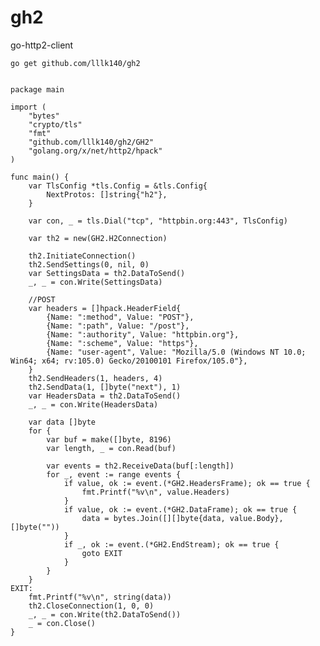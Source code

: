 # gh2
go-http2-client


``` go get github.com/lllk140/gh2 ```

```

package main

import (
	"bytes"
	"crypto/tls"
	"fmt"
	"github.com/lllk140/gh2/GH2"
	"golang.org/x/net/http2/hpack"
)

func main() {
	var TlsConfig *tls.Config = &tls.Config{
		NextProtos: []string{"h2"},
	}

	var con, _ = tls.Dial("tcp", "httpbin.org:443", TlsConfig)

	var th2 = new(GH2.H2Connection)

	th2.InitiateConnection()
	th2.SendSettings(0, nil, 0)
	var SettingsData = th2.DataToSend()
	_, _ = con.Write(SettingsData)

	//POST
	var headers = []hpack.HeaderField{
		{Name: ":method", Value: "POST"},
		{Name: ":path", Value: "/post"},
		{Name: ":authority", Value: "httpbin.org"},
		{Name: ":scheme", Value: "https"},
		{Name: "user-agent", Value: "Mozilla/5.0 (Windows NT 10.0; Win64; x64; rv:105.0) Gecko/20100101 Firefox/105.0"},
	}
	th2.SendHeaders(1, headers, 4)
	th2.SendData(1, []byte("next"), 1)
	var HeadersData = th2.DataToSend()
	_, _ = con.Write(HeadersData)

	var data []byte
	for {
		var buf = make([]byte, 8196)
		var length, _ = con.Read(buf)

		var events = th2.ReceiveData(buf[:length])
		for _, event := range events {
			if value, ok := event.(*GH2.HeadersFrame); ok == true {
				fmt.Printf("%v\n", value.Headers)
			}
			if value, ok := event.(*GH2.DataFrame); ok == true {
				data = bytes.Join([][]byte{data, value.Body}, []byte(""))
			}
			if _, ok := event.(*GH2.EndStream); ok == true {
				goto EXIT
			}
		}
	}
EXIT:
	fmt.Printf("%v\n", string(data))
	th2.CloseConnection(1, 0, 0)
	_, _ = con.Write(th2.DataToSend())
	_ = con.Close()
}

```
